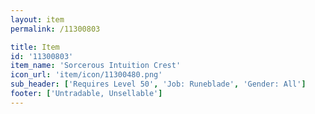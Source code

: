 ```yaml
---
layout: item
permalink: /11300803

title: Item
id: '11300803'
item_name: 'Sorcerous Intuition Crest'
icon_url: 'item/icon/11300480.png'
sub_header: ['Requires Level 50', 'Job: Runeblade', 'Gender: All']
footer: ['Untradable, Unsellable']
---
```

